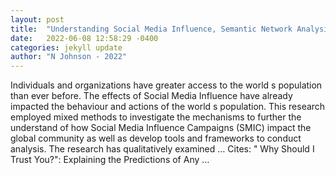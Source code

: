 ```yaml
---
layout: post
title:  "Understanding Social Media Influence, Semantic Network Analysis, and Thematic Campaign Campaign Classification Using Machine Learning"
date:   2022-06-08 12:58:29 -0400
categories: jekyll update
author: "N Johnson - 2022"
---
```

Individuals and organizations have greater access to the world s population than ever before. The effects of Social Media Influence have already impacted the behaviour and actions of the world s population. This research employed mixed methods to investigate the mechanisms to further the understand of how Social Media Influence Campaigns (SMIC) impact the global community as well as develop tools and frameworks to conduct analysis. The research has qualitatively examined …
Cites: ‪" Why Should I Trust You?": Explaining the Predictions of Any …‬  
